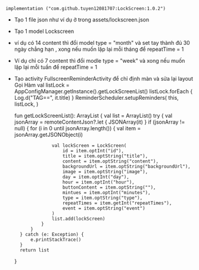     implementation ("com.github.tuyen12081707:LockScreen:1.0.2")
- Tạo 1 file json như ví dụ ở trong assets/lockscreen.json
- Tạo 1 model Lockscreen
- ví dụ có 14 content thì đổi model type = "month" và set tay thành đủ 30 ngày chẳng hạn , xong nếu muốn lặp lại mỗi tháng để repeatTime = 1
- Ví dụ chỉ có 7 content thì đổi modle type = "week" và xong nếu muốn lặp lại mỗi tuần để repeatTime = 1
- Tạo activity FullscreenReminderActivity để chỉ định màn và sửa lại layout
Gọi Hàm 
     val listLock = AppConfigManager.getInstance().getLockScreenList()
        listLock.forEach {
            Log.d("TAG==", it.title)
        }
        ReminderScheduler.setupReminders(
            this,
            listLock,
        )

   fun getLockScreenList(): ArrayList<LockScreen> {
        val list = ArrayList<LockScreen>()
        try {
            val jsonArray = remoteContentJson?.let { JSONArray(it) }
            if (jsonArray != null) {
                for (i in 0 until jsonArray.length()) {
                    val item = jsonArray.getJSONObject(i)

                    val lockScreen = LockScreen(
                        id = item.optInt("id"),
                        title = item.optString("title"),
                        content = item.optString("content"),
                        backgroundUrl = item.optString("backgroundUrl"),
                        image = item.optString("image"),
                        day = item.optInt("day"),
                        hour = item.optInt("hour"),
                        buttonContent = item.optString(""),
                        mintues = item.optInt("minutes"),
                        type = item.optString("type"),
                        repeatTimes = item.getInt("repeatTimes"),
                        event = item.optString("event")
                    )
                    list.add(lockScreen)
                }
            }
        } catch (e: Exception) {
            e.printStackTrace()
        }
        return list
    }
